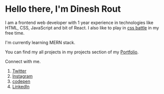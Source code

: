 # Hello there, I'm Dinesh Rout

I am a frontend web developer with 1 year experience in technologies like HTML, CSS, JavaScript and bit of React. I also like to play in [css battle](https://cssbattle.dev/) in my free time.

I'm currently learning MERN stack.

You can find my all projects in my projects section of my [Portfolio](dineshrout.netlify.app/).

Connect with me.

1. [Twitter](https://twitter.com/DineshRout779)
2. [Instagram](https://www.instagram.com/dinesh_rout_/)
3. [codepen](https://codepen.io/your-work)
4. [LinkedIn](https://www.linkedin.com/in/dinesh-rout-a36306179/)
